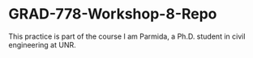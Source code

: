 # GRAD-778-Workshop-8-Repo
This practice is part of the course
I am Parmida, a Ph.D. student in civil engineering at UNR.
